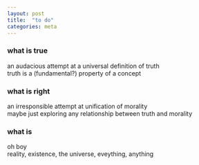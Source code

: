 ```yaml
---
layout: post
title:  "to do"
categories: meta
---
```


### what is true
  an audacious attempt at a universal definition of truth  
  truth is a (fundamental?) property of a concept

### what is right
  an irresponsible attempt at unification of morality  
  maybe just exploring any relationship between truth and morality

### what is
  oh boy  
  reality, existence, the universe, eveything, anything
    
